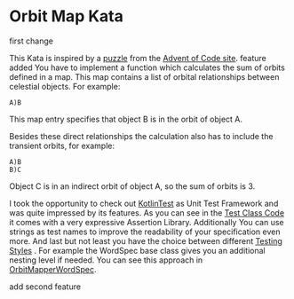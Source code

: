 # Orbit Map Kata
 first change

This Kata is inspired by a [puzzle](https://adventofcode.com/2019/day/6) from the [Advent of Code site](https://adventofcode.com/).
feature added
You have to implement a function which calculates the sum of orbits defined in a map. This map contains a list of orbital relationships between celestial objects. For example:
```$xslt
A)B
```
This map entry specifies that object B is in the orbit of object A.

Besides these direct relationships the calculation also has to include the transient orbits, for example:
```$xslt
A)B
B)C
```
Object C is in an indirect orbit of object A, so the sum of orbits is 3.

I took the opportunity to check out [KotlinTest](https://github.com/kotlintest/kotlintest) as Unit Test Framework and was quite impressed by its features. As you can see in the [Test Class Code](src/test/kotlin/de/agiledojo/orbitmap/OrbitMapperTest.kt) it comes with a very expressive Assertion Library. Additionally You can use strings as test names to improve the readability of your specification even more. And last but not least you have the choice  between different [Testing Styles](https://github.com/kotlintest/kotlintest/blob/master/doc/styles.md)   . For example the WordSpec base class gives you an additional nesting level if needed. You can see this approach in [OrbitMapperWordSpec](src/test/kotlin/de/agiledojo/orbitmap/OrbitMappperWordSpec.kt).

add second feature
